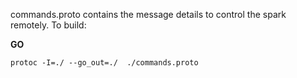 commands.proto contains the message details to control the spark remotely. To build:

**GO**

`protoc -I=./ --go_out=./  ./commands.proto`
